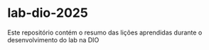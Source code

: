 # lab-dio-2025
Este repositório contém o resumo das lições aprendidas durante o desenvolvimento do lab na DIO
